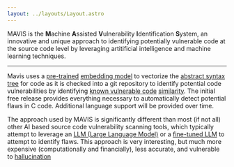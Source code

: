 ```yaml
---
layout: ../layouts/Layout.astro
---
```

MAVIS is the **M**achine **A**ssisted **V**ulnerability **I**dentification **S**ystem, an innovative and unique approach to identifying potentially vulnerable code at the source code level by leveraging artitificial intelligence and machine learning techniques.

-----
Mavis uses a [pre-trained](pretraining) [embedding model](embeddings) to vectorize the [abstract syntax tree](ast) for code as it is checked into a git repository to identify potential code vulnerabilities by identifying [known vulnerable code](CVE) [similarity](similarity). The initial free release provides everything necessary to automatically detect potential flaws in C code. Additional language support will be provided over time.

The approach used by MAVIS is significantly different than most (if not all) other AI based source code vulnerability scanning tools, which typically attempt to leverage an [LLM (Large Language Model)](LLM) or a [fine-tuned LLM](finetuning) to attempt to identify flaws. This approach is very interesting, but much more expensive (computationally and financially), less accurate, and vulnerable to [hallucination](Hallucinations)